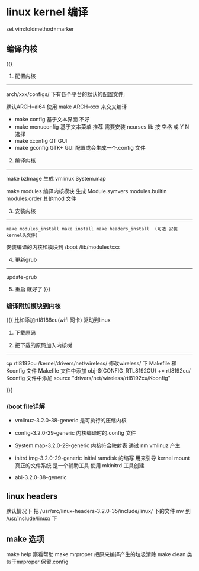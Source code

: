 linux kernel 编译
==============================
set vim:foldmethod=marker

## 编译内核
{{{
1. 配置内核
---------------------
  arch/xxx/configs/ 下有各个平台的默认的配置文件;

  默认ARCH=ai64
  使用 make ARCH=xxx 来交叉编译

* make config 基于文本界面 不好
* make menuconfig 基于文本菜单 推荐 需要安装 ncurses lib
   按 空格 或 Y N 选择
* make xconfig  QT GUI
* make gconfig  GTK+ GUI
  配置或会生成一个.config 文件


2. 编译内核
-------------------------
make bzImage 
   生成 vmlinux
        System.map

make modules 编译内核模块
   生成 Module.symvers
        modules.builtin
        modules.order
        其他mod 文件

3. 安装内核
------------------------
`make modules_install
make install
make headers_install  (可选 安装kernel头文件)
`
 
安装编译的内核和模块到 /boot  /lib/modules/xxx

4. 更新grub
------------------------
update-grub

5. 重启 就好了
}}}

### 编译附加模块到内核
{{{
比如添加rtl8188cu(wifi 网卡) 驱动到linux
1. 下载原码

2. 把下载的原码加入内核树
-----------------------------
   cp rtl8192cu /kernel/drivers/net/wireless/
   修改wireless/ 下 Makefile 和 Kconfig 文件
     Makefile 文件中添加 obj-$(CONFIG_RTL8192CU) += rtl8192cu/
     Kconfig  文件中添加 source "drivers/net/wireless/rtl8192cu/Kconfig"


   

}}}

### /boot file详解 
* vmlinuz-3.2.0-38-generic
          是可执行的压缩内核

* config-3.2.0-29-generic 
        内核编译时的.config 文件

* System.map-3.2.0-29-generic
     内核符合映射表 通过 nm vmlinuz 产生

* initrd.img-3.2.0-29-generic
     initial ramdisk 的缩写  用来引导 kernel mount真正的文件系统
       是一个辅助工具
    使用 mkinitrd 工具创建 
* abi-3.2.0-38-generic


linux headers 
------------------------------------
默认情况下 把 /usr/src/linux-headers-3.2.0-35/include/linux/ 下的文件
mv 到 /usr/include/linux/ 下

make 选项
-----------------------------
make help 察看帮助
make mrproper 把原来编译产生的垃圾清除
make clean    类似于mrproper 保留.config

